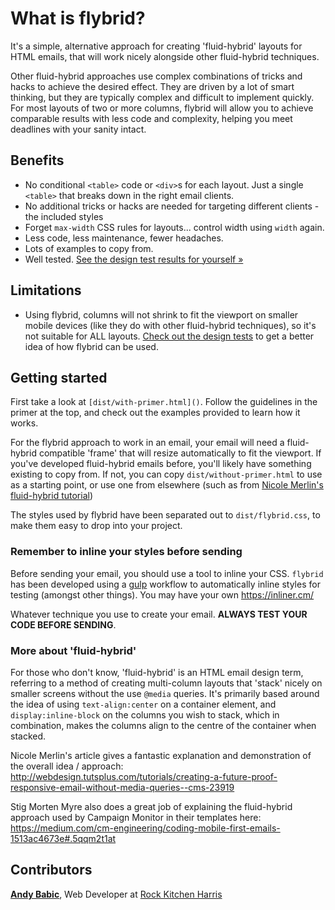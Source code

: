 # What is flybrid?

It's a simple, alternative approach for creating 'fluid-hybrid' layouts for HTML emails, that will work nicely alongside other fluid-hybrid techniques.

Other fluid-hybrid approaches use complex combinations of tricks and hacks to achieve the desired effect. They are driven by a lot of smart thinking, but they are typically complex and difficult to implement quickly. For most layouts of two or more columns, flybrid will allow you to achieve comparable results with less code and complexity, helping you meet deadlines with your sanity intact.

## Benefits

- No conditional `<table>` code or `<div>`s for each layout. Just a single `<table>` that breaks down in the right email clients.
- No additional tricks or hacks are needed for targeting different clients - the included styles
- Forget `max-width` CSS rules for layouts... control width using `width` again.
- Less code, less maintenance, fewer headaches.
- Lots of examples to copy from.
- Well tested. [See the design test results for yourself »](https://www.emailonacid.com/app/acidtest/display/summary/02nvMlv0HNyCjHgYAoMovYuPS4Wb6f6MBS3gwlrMPiq8c/shared)

## Limitations

- Using flybrid, columns will not shrink to fit the viewport on smaller mobile devices (like they do with other fluid-hybrid techniques), so it's not suitable for ALL layouts. [Check out the design tests](https://www.emailonacid.com/app/acidtest/display/summary/02nvMlv0HNyCjHgYAoMovYuPS4Wb6f6MBS3gwlrMPiq8c/shared) to get a better idea of how flybrid can be used. 

## Getting started

First take a look at `[dist/with-primer.html]()`. Follow the guidelines in the primer at the top, and check out the examples provided to learn how it works. 

For the flybrid approach to work in an email, your email will need a fluid-hybrid compatible 'frame' that will resize automatically to fit the viewport. If you've developed fluid-hybrid emails before, you'll likely have something existing to copy from. If not, you can copy `dist/without-primer.html` to use as a starting point, or use one from elsewhere (such as from [Nicole Merlin's fluid-hybrid tutorial](https://webdesign.tutsplus.com/tutorials/creating-a-future-proof-responsive-email-without-media-queries--cms-23919))

The styles used by flybrid have been separated out to `dist/flybrid.css`, to make them easy to drop into your project.

### Remember to inline your styles before sending

Before sending your email, you should use a tool to inline your CSS. `flybrid` has been developed using a [gulp](http://gulpjs.com/) workflow to automatically inline styles for testing (amongst other things). You may have your own 
https://inliner.cm/

Whatever technique you use to create your email. **ALWAYS TEST YOUR CODE BEFORE SENDING**.

### More about 'fluid-hybrid'

For those who don't know, 'fluid-hybrid' is an HTML email design term, referring to a method of creating multi-column layouts that 'stack' nicely on smaller screens without the use `@media` queries. It's primarily based around the idea of using `text-align:center` on a container element, and `display:inline-block` on the columns you wish to stack, which in combination, makes the columns align to the centre of the container when stacked.

Nicole Merlin's article gives a fantastic explanation and demonstration of the overall idea / approach:
http://webdesign.tutsplus.com/tutorials/creating-a-future-proof-responsive-email-without-media-queries--cms-23919

Stig Morten Myre also does a great job of explaining the fluid-hybrid approach used by Campaign Monitor in their templates here:
https://medium.com/cm-engineering/coding-mobile-first-emails-1513ac4673e#.5qqm2t1at 

## Contributors

**[Andy Babic](http://twitter.com/andyjbabic "I'm on twitter")**, Web Developer at [Rock Kitchen Harris](https://www.rkh.co.uk)
